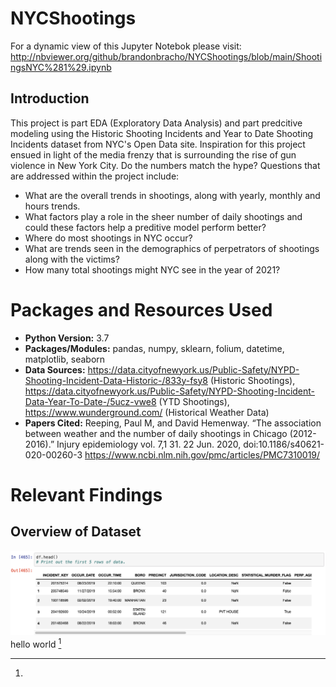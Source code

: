 # NYCShootings
For a dynamic view of this Jupyter Notebok please visit: http://nbviewer.org/github/brandonbracho/NYCShootings/blob/main/ShootingsNYC%281%29.ipynb
## Introduction 
This project is part EDA (Exploratory Data Analysis) and part predcitive modeling using the Historic Shooting Incidents and Year to Date Shooting Incidents dataset from NYC's Open Data site. Inspiration for this project ensued in light of the media frenzy that is surrounding the rise of gun violence in New York City. Do the numbers match the hype? Questions that are addressed within the project include:
- What are the overall trends in shootings, along with yearly, monthly and hours trends.
- What factors play a role in the sheer number of daily shootings and could these factors help a preditive model perform better?
- Where do most shootings in NYC occur?
- What are trends seen in the demographics of perpetrators of shootings along with the victims?
- How many total shootings might NYC see in the year of 2021?
# Packages and Resources Used
- **Python Version:** 3.7
- **Packages/Modules:** pandas, numpy, sklearn, folium, datetime, matplotlib, seaborn
- **Data Sources:** https://data.cityofnewyork.us/Public-Safety/NYPD-Shooting-Incident-Data-Historic-/833y-fsy8 (Historic Shootings), https://data.cityofnewyork.us/Public-Safety/NYPD-Shooting-Incident-Data-Year-To-Date-/5ucz-vwe8 (YTD Shootings), https://www.wunderground.com/ (Historical Weather Data)
- **Papers Cited:** Reeping, Paul M, and David Hemenway. “The association between weather and the number of daily shootings in Chicago (2012-2016).” Injury epidemiology vol. 7,1 31. 22 Jun. 2020, doi:10.1186/s40621-020-00260-3 https://www.ncbi.nlm.nih.gov/pmc/articles/PMC7310019/
# Relevant Findings
## Overview of Dataset
![Image](/images/dataset.png)
hello world [^1]
[^1]:

